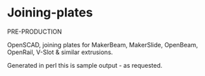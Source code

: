 Joining-plates
==============

PRE-PRODUCTION

OpenSCAD,  joining plates for MakerBeam, MakerSlide, OpenBeam, OpenRail, V-Slot &amp; similar extrusions.

Generated in perl this is sample output - as requested.
